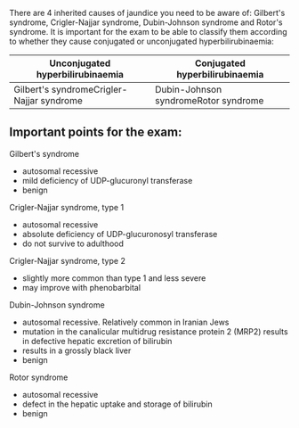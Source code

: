 There are 4 inherited causes of jaundice you need to be aware of: Gilbert's syndrome, Crigler\-Najjar syndrome, Dubin\-Johnson syndrome and Rotor's syndrome. It is important for the exam to be able to classify them according to whether they cause conjugated or unconjugated hyperbilirubinaemia:  
  


| **Unconjugated hyperbilirubinaemia** | **Conjugated hyperbilirubinaemia** |
| --- | --- |
| Gilbert's syndromeCrigler\-Najjar syndrome | Dubin\-Johnson syndromeRotor syndrome |

  
Important points for the exam:
------------------------------

  
Gilbert's syndrome  
* autosomal recessive
* mild deficiency of UDP\-glucuronyl transferase
* benign

  
Crigler\-Najjar syndrome, type 1  
* autosomal recessive
* absolute deficiency of UDP\-glucuronosyl transferase
* do not survive to adulthood

  
Crigler\-Najjar syndrome, type 2  
* slightly more common than type 1 and less severe
* may improve with phenobarbital

  
Dubin\-Johnson syndrome  
* autosomal recessive. Relatively common in Iranian Jews
* mutation in the canalicular multidrug resistance protein 2 (MRP2\) results in defective hepatic excretion of bilirubin
* results in a grossly black liver
* benign

  
Rotor syndrome  
* autosomal recessive
* defect in the hepatic uptake and storage of bilirubin
* benign
